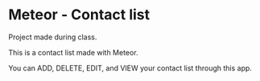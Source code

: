 # Meteor - Contact list
Project made during class.

This is a contact list made with Meteor.

You can ADD, DELETE, EDIT, and VIEW your contact list through this app.
